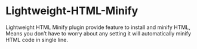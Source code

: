 # Lightweight-HTML-Minify
Lightweight HTML Minify plugin provide feature to install and minify HTML, Means you don’t have to worry about any setting it will automatically minify HTML code in single line.
